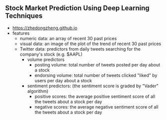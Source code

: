 ## Stock Market Prediction Using Deep Learning Techniques
* https://zhedongzheng.github.io
* features
  * numeric data: an array of recent 30 past prices
  * visual data: an image of the plot of the trend of recent 30 past prices
  * Twitter data: predictors from daily tweets searching for the company's stock (e.g. $AAPL)
    * volume predictors
      * posting volume: total number of tweets posted per day about a stock
      * endorsing volume: total number of tweets clicked "liked" by users per day about a stock
    * sentiment predictors: (the sentiment score is graded by "Vader" algorithm)
      * positive scores: the average positive sentiment score of all the tweets about a stock per day
      * negative scores: the average negative sentiment score of all the tweets about a stock per day

